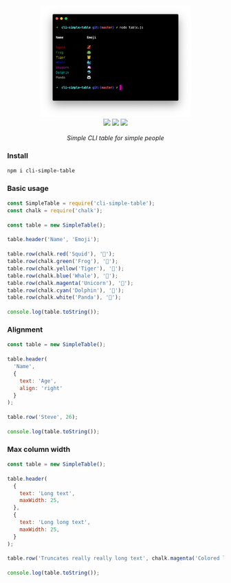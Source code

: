 <p align="center">
  <img src="/.github/screenshot-1.png" width="70%">
  <br>
  <a href="https://npm.im/cli-simple-table"><img src="https://badgen.net/npm/v/cli-simple-table"></a>
  <a href="https://npm.im/cli-simple-table"><img src="https://badgen.net/npm/dm/cli-simple-table"></a>
  <a href="https://packagephobia.now.sh/result?p=cli-simple-table"><img src="https://packagephobia.now.sh/badge?p=cli-simple-table"></a>
  <br>
  <br>
  <i>Simple CLI table for simple people</i>
</p>

### Install
```sh
npm i cli-simple-table
```

### Basic usage
```js
const SimpleTable = require('cli-simple-table');
const chalk = require('chalk');

const table = new SimpleTable();

table.header('Name', 'Emoji');

table.row(chalk.red('Squid'), '🦑');
table.row(chalk.green('Frog'), '🐸');
table.row(chalk.yellow('Tiger'), '🐯');
table.row(chalk.blue('Whale'), '🐳');
table.row(chalk.magenta('Unicorn'), '🦄');
table.row(chalk.cyan('Dolphin'), '🐬');
table.row(chalk.white('Panda'), '🐼');

console.log(table.toString());
```


### Alignment
```js
const table = new SimpleTable();

table.header(
  'Name',
  {
    text: 'Age',
    align: 'right'
  }
);

table.row('Steve', 26);

console.log(table.toString());
```


### Max column width
```js
const table = new SimpleTable();

table.header(
  {
    text: 'Long text',
    maxWidth: 25,
  },
  {
    text: 'Long long text',
    maxWidth: 25,
  }
);

table.row('Truncates really really long text', chalk.magenta('Colored long long text too'));

console.log(table.toString());
```


